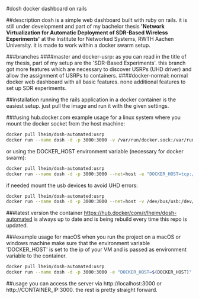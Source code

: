 #dosh
docker dashboard on rails

##description
dosh is a simple web dashboard built with ruby on rails. it is still under development and part of my bachelor thesis **'Network Virtualization for Automatic Deployment of SDR-Based Wireless Experiments'** at the Institute for Networked Systems, RWTH Aachen University.
it is made to work within a docker swarm setup.

###branches
####master and docker-usrp:
as you can read in the title of my thesis, part of my setup are the 'SDR-Based Experiments'. this branch got more features which are necessary to discover USRPs (UHD driver) and allow the assignment of USRPs to containers.
####docker-normal:
normal docker web dashboard with all basic features. none additional features to set up SDR experiments.


##installation
running the rails application in a docker container is the easiest setup. just pull the image and run it with the given settings.

###using hub.docker.com
example usage for a linux system where you mount the docker socket from the host machine:
```bash
docker pull lheim/dosh-automated:usrp
docker run --name dosh -d -p 3000:3000 -v /var/run/docker.sock:/var/run/docker.sock lheim/dosh-automated:usrp
```
or using the DOCKER_HOST environment variable (necessary for docker swarm):

```bash
docker pull lheim/dosh-automated:usrp
docker run --name dosh -d -p 3000:3000 --net=host -e "DOCKER_HOST=tcp://192.168.1.100:3376" lheim/dosh-automated:usrp
```

if needed mount the usb devices to avoid UHD errors:

```bash
docker pull lheim/dosh-automated:usrp
docker run --name dosh -d -p 3000:3000 --net=host -v /dev/bus/usb:/dev/bus/usb -e "DOCKER_HOST=tcp://192.168.1.100:3376" lheim/dosh-automated:usrp
```


###latest version
the container https://hub.docker/com/r/lheim/dosh-automated is always up to date and is being rebuild every time this repo is updated.


###example usage for macOS
when you run the project on a macOS or windows machine make sure that the environment variable 'DOCKER_HOST' is set to the ip of your VM and is passed as environment variable to the container.

```bash
docker pull lheim/dosh-automated:usrp
docker run --name dosh -d -p 3000:3000 -e "DOCKER_HOST=$(DOCKER_HOST)" lheim/dosh-automated:usrp
```

##usage
you can access the server via http://localhost:3000 or http://CONTAINER_IP:3000.
the rest is pretty straight forward.
